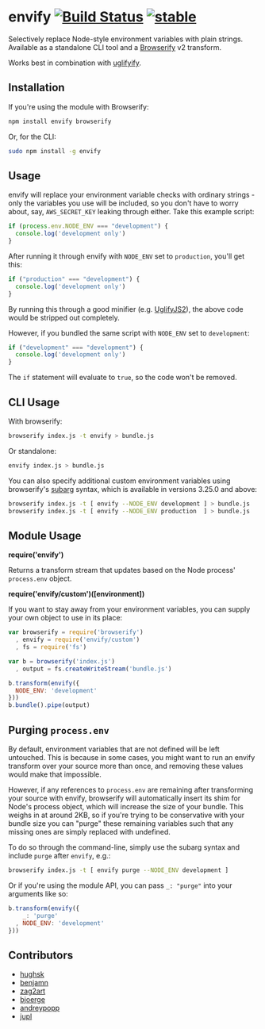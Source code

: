 # envify  [![Build Status](https://secure.travis-ci.org/hughsk/envify.png?branch=master)](http://travis-ci.org/hughsk/envify) [![stable](http://hughsk.github.io/stability-badges/dist/stable.svg)](http://github.com/hughsk/stability-badges) #

Selectively replace Node-style environment variables with plain strings.
Available as a standalone CLI tool and a
[Browserify](http://browserify.org) v2 transform.

Works best in combination with [uglifyify](http://github.com/hughsk/uglifyify).

## Installation ##

If you're using the module with Browserify:

``` bash
npm install envify browserify
```

Or, for the CLI:

``` bash
sudo npm install -g envify
```

## Usage ##

envify will replace your environment variable checks with ordinary strings -
only the variables you use will be included, so you don't have to worry about,
say, `AWS_SECRET_KEY` leaking through either. Take this example script:

``` javascript
if (process.env.NODE_ENV === "development") {
  console.log('development only')
}
```

After running it through envify with `NODE_ENV` set to `production`, you'll
get this:

``` javascript
if ("production" === "development") {
  console.log('development only')
}
```

By running this through a good minifier (e.g.
[UglifyJS2](https://github.com/mishoo/UglifyJS)), the above code would be
stripped out completely.

However, if you bundled the same script with `NODE_ENV` set to `development`:

``` javascript
if ("development" === "development") {
  console.log('development only')
}
```

The `if` statement will evaluate to `true`, so the code won't be removed.

## CLI Usage ##

With browserify:

``` bash
browserify index.js -t envify > bundle.js
```

Or standalone:

``` bash
envify index.js > bundle.js
```

You can also specify additional custom environment variables using
browserify's [subarg](http://github.com/substack/subarg) syntax, which is
available in versions 3.25.0 and above:

``` bash
browserify index.js -t [ envify --NODE_ENV development ] > bundle.js
browserify index.js -t [ envify --NODE_ENV production  ] > bundle.js
```

## Module Usage ##

**require('envify')**

Returns a transform stream that updates based on the Node process'
`process.env` object.

**require('envify/custom')([environment])**

If you want to stay away from your environment variables, you can supply
your own object to use in its place:

``` javascript
var browserify = require('browserify')
  , envify = require('envify/custom')
  , fs = require('fs')

var b = browserify('index.js')
  , output = fs.createWriteStream('bundle.js')

b.transform(envify({
  NODE_ENV: 'development'
}))
b.bundle().pipe(output)
```

## Purging `process.env` ##

By default, environment variables that are not defined will be left untouched.
This is because in some cases, you might want to run an envify transform over
your source more than once, and removing these values would make that
impossible.

However, if any references to `process.env` are remaining after transforming
your source with envify, browserify will automatically insert its shim for
Node's process object, which will increase the size of your bundle. This weighs
in at around 2KB, so if you're trying to be conservative with your bundle size
you can "purge" these remaining variables such that any missing ones are simply
replaced with undefined.

To do so through the command-line, simply use the subarg syntax and include
`purge` after `envify`, e.g.:

``` bash
browserify index.js -t [ envify purge --NODE_ENV development ]
```

Or if you're using the module API, you can pass `_: "purge"` into your
arguments like so:

``` javascript
b.transform(envify({
    _: 'purge'
  , NODE_ENV: 'development'
}))
```

## Contributors ##

* [hughsk](http://github.com/hughsk)
* [benjamn](http://github.com/benjamn)
* [zag2art](http://github.com/zag2art)
* [bjoerge](http://github.com/bjoerge)
* [andreypopp](http://github.com/andreypopp)
* [jupl](http://github.com/jupl)
